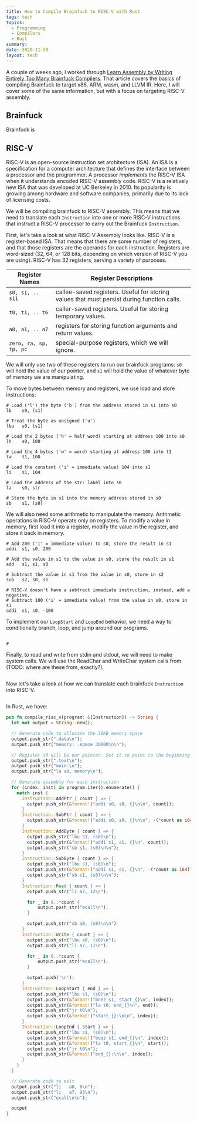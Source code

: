 ```yaml
---
title: How to Compile Brainfuck to RISC-V with Rust
tags: tech
topics: 
  - Programming
  - Compilers
  - Rust
summary: 
date: 2020-11-28
layout: tech
---
```


A couple of weeks ago, I worked through [Learn Assembly by Writing Entirely Too Many Brainfuck Compilers](https://github.com/pretzelhammer/rust-blog/blob/master/posts/too-many-brainfuck-compilers.md). That article covers the basics of compiling Brainfuck to target x86, ARM, wasm, and LLVM IR. Here, I will cover some of the same information, but with a focus on targeting RISC-V assembly.

## Brainfuck

Brainfuck is 

## RISC-V

RISC-V is an open-source instruction set architecture (ISA). An ISA is a specification for a computer architecture that defines the interface between a processor and the programmer. A processor *implements* the RISC-V ISA when it understands encoded RISC-V assembly code. RISC-V is a relatively new ISA that was developed at UC Berkeley in 2010. Its popularity is growing among hardware and software companies, primarily due to its lack of licensing costs.

We will be compiling brainfuck to RISC-V assembly. This means that we need to translate each `Instruction` into one or more RISC-V instructions that instruct a RISC-V processor to carry out the Brainfuck `Instruction`. 

First, let's take a look at what RISC-V Assembly looks like. RISC-V is a register-based ISA. That means that there are some number of registers, and that those registers are the operands for each instruction. Registers are word-sized (32, 64, or 128 bits, depending on which version of RISC-V you are using). RISC-V has 32 registers, serving a variety of purposes.

| Register Names | Register Descriptions |
|----------------|-----------------------|
|`s0, s1, .. s11`| callee-saved registers. Useful for storing values that must persist during function calls.|
|`t0, t1, .. t6` | caller-saved registers. Useful for storing temporary values.|
|`a0, a1, .. a7` | registers for storing function arguments and return values.|
|`zero, ra, sp, tp, pc`| special-purpose registers, which we will ignore.|

We will only use two of these registers to run our brainfuck programs: `s0` will hold the value of our pointer, and `s1` will hold the value of whatever byte of memory we are manipulating. 


To move bytes between memory and registers, we use load and store instructions:

```text
# Load ('l') the byte ('b') from the address stored in s1 into s0
lb    s0, (s1)

# Treat the byte as unsigned ('u')
lbu   s0, (s1)

# Load the 2 bytes ('h' = half word) starting at address 100 into s0
lh    s0, 100

# Load the 4 bytes ('w' = word) starting at address 100 into t1
lw    t1, 100

# Load the constant ('i' = immediate value) 104 into s1
li    s1, 104

# Load the address of the str: label into s0
la    s0, str

# Store the byte in s1 into the memory address stored in s0
sb    s1, (s0)
```


We will also need some arithmetic to manipulate the memory. Arithmetic operations in RISC-V operate only on registers. To modify a value in memory, first load it into a register, modify the value in the register, and store it back in memory. 

```text
# Add 200 ('i' = immediate value) to s0, store the result in s1
addi  s1, s0, 200

# Add the value in s1 to the value in s0, store the result in s1
add   s1, s1, s0

# Subtract the value in s1 from the value in s0, store in s2
sub   s2, s0, s1

# RISC-V doesn't have a subtract immediate instruction, instead, add a negative.
# Subtract 100 ('i' = immediate value) from the value in s0, store in s1
addi  s1, s0, -100
```

To implement our `LoopStart` and `LoopEnd` behavior, we need a way to conditionally branch, loop, and jump around our programs.
```text

#

```

Finally, to read and write from stdin and stdout, we will need to make system calls. We will use the ReadChar and WriteChar system calls from (TODO: where are these from, exactly?).
```text
```


Now let's take a look at how we can translate each brainfuck `Instruction` into RISC-V.

```text
```

In Rust, we have:
```rust
pub fn compile_risc_v(program: &[Instruction]) -> String {
  let mut output = String::new();

  // Generate code to allocate the 30KB memory space
  output.push_str(".data\n");
  output.push_str("memory: .space 30000\n\n");

  // Register s0 will be our pointer. Set it to point to the beginning of memory
  output.push_str(".text\n");
  output.push_str("main:\n");
  output.push_str("la s0, memory\n");

  // Generate assembly for each instruction
  for (index, inst) in program.iter().enumerate() {
    match inst {
      Instruction::AddPtr { count } => {
        output.push_str(&format!("addi s0, s0, {}\n\n", count));
      }
      Instruction::SubPtr { count } => {
        output.push_str(&format!("addi s0, s0, {}\n\n", -(*count as i64)));
      }
      Instruction::AddByte { count } => {
        output.push_str("lbu s1, (s0)\n");
        output.push_str(&format!("addi s1, s1, {}\n", count));
        output.push_str("sb s1, (s0)\n\n");
      }
      Instruction::SubByte { count } => {
        output.push_str("lbu s1, (s0)\n");
        output.push_str(&format!("addi s1, s1, {}\n", -(*count as i64)));
        output.push_str("sb s1, (s0)\n\n");
      }
      Instruction::Read { count } => {
        output.push_str("li a7, 12\n");

        for _ in 0..*count {
            output.push_str("ecall\n");
        }

        output.push_str("sb a0, (s0)\n\n")
      }
      Instruction::Write { count } => {
        output.push_str("lbu a0, (s0)\n");
        output.push_str("li a7, 11\n");

        for _ in 0..*count {
            output.push_str("ecall\n");
        }

        output.push('\n');
      }
      Instruction::LoopStart { end } => {
        output.push_str("lbu s1, (s0)\n");
        output.push_str(&format!("bnez s1, start_{}\n", index));
        output.push_str(&format!("la t0, end_{}\n", end));
        output.push_str("jr t0\n");
        output.push_str(&format!("start_{}:\n\n", index));
      }
      Instruction::LoopEnd { start } => {
        output.push_str("lbu s1, (s0)\n");
        output.push_str(&format!("beqz s1, end_{}\n", index));
        output.push_str(&format!("la t0, start_{}\n", start));
        output.push_str("jr t0\n");
        output.push_str(&format!("end_{}:\n\n", index));
      }
    }
  }

  // Generate code to exit
  output.push_str("li	a0, 0\n");
  output.push_str("li 	a7, 93\n");
  output.push_str("ecall\n\n");

  output
}

```
